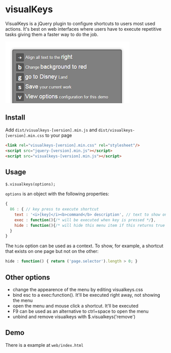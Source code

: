 # visualKeys

VisualKeys is a jQuery plugin to configure shortcuts to users most used actions.
It's best on web interfaces where users have to execute repetitive tasks giving
them a faster way to do the job.

![Menu](https://raw.githubusercontent.com/fermads/visualkeys/master/web/visualkeys.png)

## Install

  Add `dist/visualkeys-[version].min.js` and `dist/visualkeys-[version].min.css`
  to your page

```html
<link rel="visualkeys-[version].min.css" rel="stylesheet"/>
<script src="jquery-[version].min.js"></script>
<script src="visualkeys-[version].min.js"></script>
```

## Usage

    $.visualkeys(options);


`options` is an object with the following properties:
```js
{
  86 : { // key press to execute shortcut
    text : '<i>[key]</i><b>command</b> description', // text to show on menu
    exec : function(){/* will be executed when key is pressed */},
    hide : function(){/* will hide this menu item if this returns true */}
  }
}
```

The `hide` option can be used as a context. To show, for example, a shortcut that
exists on one page but not on the other:

```js
hide : function() { return ('page.selector').length > 0; }
```

## Other options
- change the appearence of the menu by editing visualkeys.css
- bind esc to a exec:function(). It'll be executed right away, not showing the menu
- open the menu and mouse click a shortcut. It'll be executed
- F9 can be used as an alternative to ctrl+space to open the menu
- unbind and remove visualkeys with $.visualkeys('remove')

## Demo
There is a example at `web/index.html`

